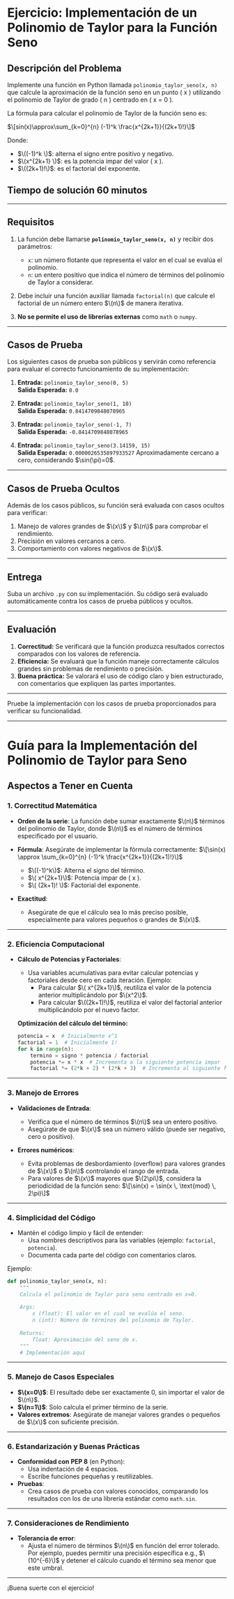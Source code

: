 
# Ejercicio: Implementación de un Polinomio de Taylor para la Función Seno

## **Descripción del Problema**

Implemente una función en Python llamada `polinomio_taylor_seno(x, n)` que calcule la aproximación de la función seno en un punto \( x \) utilizando el polinomio de Taylor de grado \( n \) centrado en \( x = 0 \).

La fórmula para calcular el polinomio de Taylor de la función seno es:

$\[sin(x)\approx\sum_{k=0}^{n} (-1)^k \frac{x^{2k+1}}{(2k+1)!}\]$

Donde:
- $\((-1)^k \)$: alterna el signo entre positivo y negativo.
- $\(x^{2k+1} \)$: es la potencia impar del valor \( x \).
- $\((2k+1)!\)$: es el factorial del exponente.

## **Tiempo de solución 60 minutos**
---

## **Requisitos**

1. La función debe llamarse **`polinomio_taylor_seno(x, n)`** y recibir dos parámetros:
   - `x`: un número flotante que representa el valor en el cual se evalúa el polinomio.
   - `n`: un entero positivo que indica el número de términos del polinomio de Taylor a considerar.

2. Debe incluir una función auxiliar llamada `factorial(n)` que calcule el factorial de un número entero $\(n\)$ de manera iterativa.

3. **No se permite el uso de librerías externas** como `math` o `numpy`.

---

## **Casos de Prueba**

Los siguientes casos de prueba son públicos y servirán como referencia para evaluar el correcto funcionamiento de su implementación:

1. **Entrada:** `polinomio_taylor_seno(0, 5)`  
   **Salida Esperada:** `0.0`

2. **Entrada:** `polinomio_taylor_seno(1, 10)`  
   **Salida Esperada:** `0.8414709848078965`

3. **Entrada:** `polinomio_taylor_seno(-1, 7)`  
   **Salida Esperada:** `-0.8414709848078965`

4. **Entrada:** `polinomio_taylor_seno(3.14159, 15)`  
   **Salida Esperada:** `0.0000026535897933527` Aproximadamente cercano a cero, considerando $\sin(\pi\)=0\$.

---

## **Casos de Prueba Ocultos**

Además de los casos públicos, su función será evaluada con casos ocultos para verificar:
1. Manejo de valores grandes de $\(x\)$ y $\(n\)$ para comprobar el rendimiento.
2. Precisión en valores cercanos a cero.
3. Comportamiento con valores negativos de $\(x\)$.

---

## **Entrega**

Suba un archivo `.py` con su implementación. Su código será evaluado automáticamente contra los casos de prueba públicos y ocultos.

---

## **Evaluación**

1. **Correctitud:** Se verificará que la función produzca resultados correctos comparados con los valores de referencia.
2. **Eficiencia:** Se evaluará que la función maneje correctamente cálculos grandes sin problemas de rendimiento o precisión.
3. **Buena práctica:** Se valorará el uso de código claro y bien estructurado, con comentarios que expliquen las partes importantes.

---
Pruebe la implementación con los casos de prueba proporcionados para verificar su funcionalidad.

---

# Guía para la Implementación del Polinomio de Taylor para Seno

## **Aspectos a Tener en Cuenta**

### **1. Correctitud Matemática**
- **Orden de la serie**: La función debe sumar exactamente $\(n\)$ términos del polinomio de Taylor, donde $\(n\)$ es el número de términos especificado por el usuario.
- **Fórmula**: Asegúrate de implementar la fórmula correctamente:
  $\[\sin(x) \approx \sum_{k=0}^{n} (-1)^k \frac{x^{2k+1}}{(2k+1)!}\]$
  - $\((-1)^k\)$: Alterna el signo del término.
  - $\( x^{2k+1}\)$: Potencia impar de \( x \).
  - $\( (2k+1)! \)$: Factorial del exponente.

- **Exactitud**:
  - Asegúrate de que el cálculo sea lo más preciso posible, especialmente para valores pequeños o grandes de $\(x\)$.

---

### **2. Eficiencia Computacional**
- **Cálculo de Potencias y Factoriales**:
  - Usa variables acumulativas para evitar calcular potencias y factoriales desde cero en cada iteración.
    Ejemplo:
    - Para calcular $\( x^{2k+1}\)$, reutiliza el valor de la potencia anterior multiplicándolo por $\(x^2\)$.
    - Para calcular $\((2k+1)!\)$, reutiliza el valor del factorial anterior multiplicándolo por el nuevo factor.

  **Optimización del cálculo del término:**
  ```python
  potencia = x  # Inicialmente x^1
  factorial = 1  # Inicialmente 1!
  for k in range(n):
      termino = signo * potencia / factorial
      potencia *= x * x  # Incrementa a la siguiente potencia impar
      factorial *= (2*k + 2) * (2*k + 3)  # Incrementa al siguiente factorial impar
  ```
---

### **3. Manejo de Errores**
- **Validaciones de Entrada**:
  - Verifica que el número de términos $\(n\)$ sea un entero positivo.
  - Asegúrate de que $\(x\)$ sea un número válido (puede ser negativo, cero o positivo).
  
- **Errores numéricos**:
  - Evita problemas de desbordamiento (overflow) para valores grandes de $\(x\)$ o $\(n\)$ controlando el rango de entrada.
  - Para valores de $\(x\)$ mayores que $\(2\pi\)$, considera la periodicidad de la función seno:
    $\[\sin(x) = \sin(x \, \text{mod} \, 2\pi)\]$

---

### **4. Simplicidad del Código**
- Mantén el código limpio y fácil de entender:
  - Usa nombres descriptivos para las variables (ejemplo: `factorial`, `potencia`).
  - Documenta cada parte del código con comentarios claros.

Ejemplo:
```python
def polinomio_taylor_seno(x, n):
    """
    Calcula el polinomio de Taylor para seno centrado en x=0.
    
    Args:
        x (float): El valor en el cual se evalúa el seno.
        n (int): Número de términos del polinomio de Taylor.
    
    Returns:
        float: Aproximación del seno de x.
    """
    # Implementación aquí
```

---

### **5. Manejo de Casos Especiales**
- **$\(x=0\)$**: El resultado debe ser exactamente 0, sin importar el valor de $\(n\)$.
- **$\(n=1\)$**: Solo calcula el primer término de la serie.
- **Valores extremos**: Asegúrate de manejar valores grandes o pequeños de $\(x\)$ con suficiente precisión.

---

### **6. Estandarización y Buenas Prácticas**
- **Conformidad con PEP 8** (en Python):
  - Usa indentación de 4 espacios.
  - Escribe funciones pequeñas y reutilizables.
- **Pruebas**:
  - Crea casos de prueba con valores conocidos, comparando los resultados con los de una librería estándar como `math.sin`.

---

### **7. Consideraciones de Rendimiento**
- **Tolerancia de error**:
  - Ajusta el número de términos $\(n\)$ en función del error tolerado. Por ejemplo, puedes permitir una precisión específica  e.g., $\(10^{-6}\)$ y detener el cálculo cuando el término sea menor que este umbral.

---



¡Buena suerte con el ejercicio!

